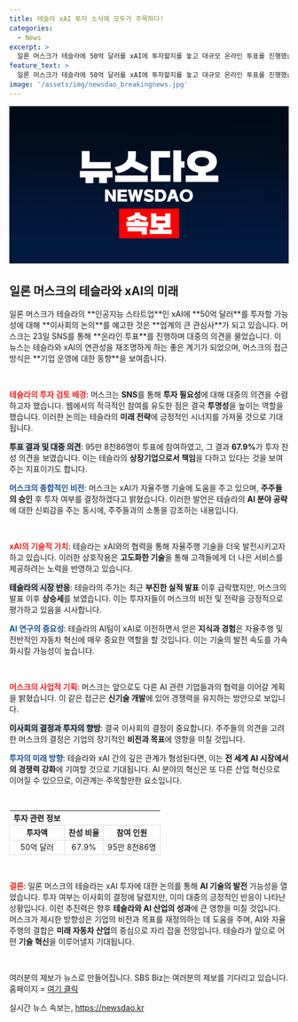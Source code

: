 ```yaml
---
title: 테슬라 xAI 투자 소식에 모두가 주목하다!
categories:
  - News
excerpt: >
  일론 머스크가 테슬라에 50억 달러를 xAI에 투자할지를 놓고 대규모 온라인 투표를 진행했습니다. 95만여 명이 참여, 67.9%가 찬성하며 머스크는 이사회의 논의를 예고했습니다. 테슬라의 미래와 AI의 발전이 맞물리는 이 사건, 과연 어떤 결과가 기다리고 있을까요?
feature_text: >
  일론 머스크가 테슬라에 50억 달러를 xAI에 투자할지를 놓고 대규모 온라인 투표를 진행했습니다. 95만여 명이 참여, 67.9%가 찬성하며 머스크는 이사회의 논의를 예고했습니다. 테슬라의 미래와 AI의 발전이 맞물리는 이 사건, 과연 어떤 결과가 기다리고 있을까요?
image: '/assets/img/newsdao_breakingnews.jpg'
---
```


<p><img src="/assets/img/newsdao_breakingnews.jpg" alt="bookingtag 속보" /></p>

<h2 data-ke-size="size26">일론 머스크의 테슬라와 xAI의 미래</h2>

<p data-ke-size="size16">일론 머스크가 테슬라의 **인공지능 스타트업**인 xAI에 **50억 달러**를 투자할 가능성에 대해 **이사회의 논의**를 예고한 것은 **업계의 큰 관심사**가 되고 있습니다. 머스크는 23일 SNS를 통해 **온라인 투표**를 진행하며 대중의 의견을 물었습니다. 이 뉴스는 테슬라와 xAI의 연관성을 재조명하게 하는 좋은 계기가 되었으며, 머스크의 접근방식은 **기업 운영에 대한 동향**을 보여줍니다.</p>

<p data-ke-size="size16">&nbsp;</p>

<p><b><span style="color: #ee2323;">테슬라의 투자 검토 배경</span></b>: 머스크는 <strong>SNS</strong>를 통해 <strong>투자 필요성</strong>에 대해 대중의 의견을 수렴하고자 했습니다. 웹에서의 적극적인 참여를 유도한 점은 결국 <strong>투명성</strong>을 높이는 역할을 했습니다. 이러한 논의는 테슬라의 <strong>미래 전략</strong>에 긍정적인 시너지를 가져올 것으로 기대됩니다.</p>

<p><b><span style="background-color: #21538527;">투표 결과 및 대중 의견</span></b>: 95만 8천86명이 투표에 참여하였고, 그 결과 <strong>67.9%</strong>가 투자 찬성 의견을 보였습니다. 이는 테슬라의 <strong>상장기업으로서 책임</strong>을 다하고 있다는 것을 보여주는 지표이기도 합니다.</p>

<p><b><span style="color: #1a5490;">머스크의 종합적인 비전</span></b>: 머스크는 xAI가 자율주행 기술에 도움을 주고 있으며, <strong>주주들의 승인</strong> 후 투자 여부를 결정하겠다고 밝혔습니다. 이러한 발언은 테슬라의 <strong>AI 분야 공략</strong>에 대한 신뢰감을 주는 동시에, 주주들과의 소통을 강조하는 내용입니다.</p>

<p data-ke-size="size16">&nbsp;</p>

<p><b><span style="color: #ee2323;">xAI의 기술적 가치</span></b>: 테슬라는 xAI와의 협력을 통해 자율주행 기술을 더욱 발전시키고자 하고 있습니다. 이러한 상호작용은 <strong>고도화한 기술</strong>을 통해 고객들에게 더 나은 서비스를 제공하려는 노력을 반영하고 있습니다.</p>

<p><b><span style="background-color: #21538527;">테슬라의 시장 반응</span></b>: 테슬라의 주가는 최근 <strong>부진한 실적 발표</strong> 이후 급락했지만, 머스크의 발표 이후 <strong>상승세</strong>를 보였습니다. 이는 투자자들이 머스크의 비전 및 전략을 긍정적으로 평가하고 있음을 시사합니다.</p>

<p><b><span style="color: #1a5490;">AI 연구의 중요성</span></b>: 테슬라의 AI팀이 xAI로 이전하면서 얻은 <strong>지식과 경험</strong>은 자율주행 및 전반적인 자동차 혁신에 매우 중요한 역할을 할 것입니다. 이는 기술의 발전 속도를 가속화시킬 가능성이 높습니다.</p>

<p data-ke-size="size16">&nbsp;</p>

<p><b><span style="color: #ee2323;">머스크의 사업적 기획</span></b>: 머스크는 앞으로도 다른 AI 관련 기업들과의 협력을 이어갈 계획을 밝혔습니다. 이 같은 접근은 <strong>신기술 개발</strong>에 있어 경쟁력을 유지하는 방안으로 보입니다.</p>

<p><b><span style="background-color: #21538527;">이사회의 결정과 투자의 향방</span></b>: 결국 이사회의 결정이 중요합니다. 주주들의 의견을 고려한 머스크의 결정은 기업의 장기적인 <strong>비전과 목표</strong>에 영향을 미칠 것입니다.</p>

<p><b><span style="color: #1a5490;">투자의 미래 방향</span></b>: 테슬라와 xAI 간의 깊은 관계가 형성된다면, 이는 <strong>전 세계 AI 시장에서의 경쟁력 강화</strong>에 기여할 것으로 기대됩니다. AI 분야의 혁신은 또 다른 산업 혁신으로 이어질 수 있으므로, 이관계는 주목할만한 요소입니다.</p>

<p data-ke-size="size16">&nbsp;</p>

<table style="width: 100%; border-collapse: collapse;">
    <tr>
        <td style="text-align: center; height: 17px;"><b>투자 관련 정보</b></td>
    </tr>
    <tr>
        <td style="text-align: center; height: 17px; border: 1px solid #ddd;"><b>투자액</b></td>
        <td style="text-align: center; height: 17px; border: 1px solid #ddd;"><b>찬성 비율</b></td>
        <td style="text-align: center; height: 17px; border: 1px solid #ddd;"><b>참여 인원</b></td>
    </tr>
    <tr>
        <td style="text-align: center; height: 17px; border: 1px solid #ddd;">50억 달러</td>
        <td style="text-align: center; height: 17px; border: 1px solid #ddd;">67.9%</td>
        <td style="text-align: center; height: 17px; border: 1px solid #ddd;">95만 8천86명</td>
    </tr>
</table>

<p data-ke-size="size16">&nbsp;</p>

<p><b><span style="color: #ee2323;">결론</span></b>: 일론 머스크의 테슬라는 xAI 투자에 대한 논의를 통해 <strong>AI 기술의 발전</strong> 가능성을 열었습니다. 투자 여부는 이사회의 결정에 달렸지만, 이미 대중의 긍정적인 반응이 나타난 상황입니다. 이런 추진력은 향후 <strong>테슬라와 AI 산업의 성과</strong>에 큰 영향을 미칠 것입니다. 머스크가 제시한 방향성은 기업의 비전과 목표를 재정의하는 데 도움을 주며, AI와 자율주행의 결합은 <strong>미래 자동차 산업</strong>의 중심으로 자리 잡을 전망입니다. 테슬라가 앞으로 어떤 <strong>기술 혁신</strong>을 이루어낼지 기대됩니다. </p>

<p data-ke-size="size16">&nbsp;</p>

<p data-ke-size="size16">여러분의 제보가 뉴스로 만들어집니다. SBS Biz는 여러분의 제보를 기다리고 있습니다. 홈페이지 = <a href="https://url.kr/9pghjn">여기 클릭</a></p>
실시간 뉴스 속보는, <a href="https://newsdao.kr" rel="dofollow">https://newsdao.kr</a>


